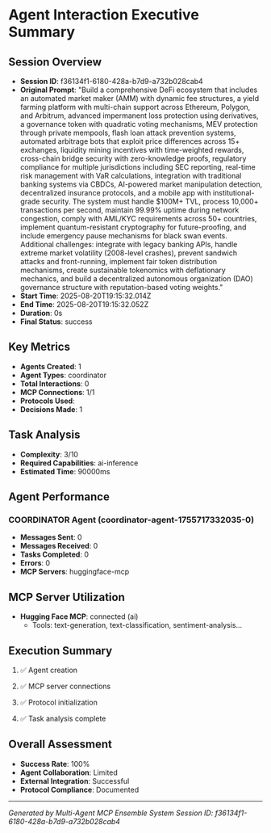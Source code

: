# Agent Interaction Executive Summary

## Session Overview
- **Session ID**: f36134f1-6180-428a-b7d9-a732b028cab4
- **Original Prompt**: "Build a comprehensive DeFi ecosystem that includes an automated market maker (AMM) with dynamic fee structures, a yield farming platform with multi-chain support across Ethereum, Polygon, and Arbitrum, advanced impermanent loss protection using derivatives, a governance token with quadratic voting mechanisms, MEV protection through private mempools, flash loan attack prevention systems, automated arbitrage bots that exploit price differences across 15+ exchanges, liquidity mining incentives with time-weighted rewards, cross-chain bridge security with zero-knowledge proofs, regulatory compliance for multiple jurisdictions including SEC reporting, real-time risk management with VaR calculations, integration with traditional banking systems via CBDCs, AI-powered market manipulation detection, decentralized insurance protocols, and a mobile app with institutional-grade security. The system must handle $100M+ TVL, process 10,000+ transactions per second, maintain 99.99% uptime during network congestion, comply with AML/KYC requirements across 50+ countries, implement quantum-resistant cryptography for future-proofing, and include emergency pause mechanisms for black swan events. Additional challenges: integrate with legacy banking APIs, handle extreme market volatility (2008-level crashes), prevent sandwich attacks and front-running, implement fair token distribution mechanisms, create sustainable tokenomics with deflationary mechanics, and build a decentralized autonomous organization (DAO) governance structure with reputation-based voting weights."
- **Start Time**: 2025-08-20T19:15:32.014Z
- **End Time**: 2025-08-20T19:15:32.052Z
- **Duration**: 0s
- **Final Status**: success

## Key Metrics
- **Agents Created**: 1
- **Agent Types**: coordinator
- **Total Interactions**: 0
- **MCP Connections**: 1/1
- **Protocols Used**: 
- **Decisions Made**: 1

## Task Analysis
- **Complexity**: 3/10
- **Required Capabilities**: ai-inference
- **Estimated Time**: 90000ms

## Agent Performance

### COORDINATOR Agent (coordinator-agent-1755717332035-0)
- **Messages Sent**: 0
- **Messages Received**: 0
- **Tasks Completed**: 0
- **Errors**: 0
- **MCP Servers**: huggingface-mcp


## MCP Server Utilization

- **Hugging Face MCP**: connected (ai)
  - Tools: text-generation, text-classification, sentiment-analysis...


## Execution Summary

1. ✅ Agent creation

2. ✅ MCP server connections

3. ✅ Protocol initialization

4. ✅ Task analysis complete


## Overall Assessment
- **Success Rate**: 100%
- **Agent Collaboration**: Limited
- **External Integration**: Successful
- **Protocol Compliance**: Documented

---
*Generated by Multi-Agent MCP Ensemble System*
*Session ID: f36134f1-6180-428a-b7d9-a732b028cab4*
